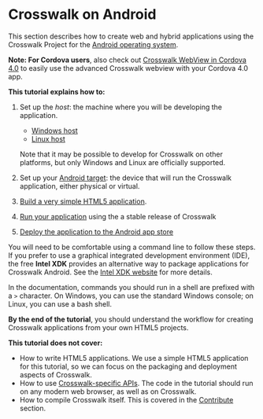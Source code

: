 # Crosswalk on Android

This section describes how to create web and hybrid applications using the Crosswalk Project for the [Android operating system](http://developer.android.com/index.html).

<strong>Note: For Cordova users</strong>, also check out [Crosswalk WebView in Cordova 4.0](/documentation/cordova/cordova_4.html) to easily use the advanced Crosswalk webview with your Cordova 4.0 app.

**This tutorial explains how to:**

1.  Set up the *host*: the machine where you will be developing the application.
    * [Windows host](/documentation/android/windows_host_setup.html)
    * [Linux host](/documentation/android/linux_host_setup.html)

    Note that it may be possible to develop for Crosswalk on other platforms, but only Windows and Linux are officially supported.
2.  Set up your [Android target](/documentation/android/android_target_setup.html): the device that will run the Crosswalk application, either physical or virtual.

3.  [Build a very simple HTML5 application](/documentation/android/build_an_application.html).

4.  [Run your application](/documentation/android/run_on_android.html) using the a stable release of Crosswalk

5.  [Deploy the application to the Android app store](/documentation/android/deploy_to_android_store.html)

You will need to be comfortable using a command line to follow these steps. If you prefer to use a graphical integrated development environment (IDE), the free **Intel XDK** provides an alternative way to package applications for Crosswalk Android. See the [Intel XDK website](http://xdk-software.intel.com/) for more details.

In the documentation, commands you should run in a shell are prefixed with a `>` character. On Windows, you can use the standard Windows console; on Linux, you can use a bash shell.

**By the end of the tutorial**, you should understand the workflow for creating Crosswalk applications from your own HTML5 projects.

**This tutorial does not cover:**

*   How to write HTML5 applications. We use a simple HTML5 application for this tutorial, so we can focus on the packaging and deployment aspects of Crosswalk.
*   How to use [Crosswalk-specific APIs](/documentation/apis/web_apis.html#Experimental-APIs). The code in the tutorial should run on any modern web browser, as well as on Crosswalk.
*   How to compile Crosswalk itself. This is covered in the [Contribute](/contribute) section.

